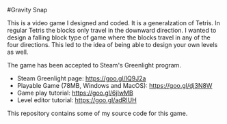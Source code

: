 #Gravity Snap


This is a video game I designed and coded. It is a generalzation of Tetris. In regular Tetris the blocks only travel in the downward direction. I wanted to design a falling block type of game where the blocks travel in any of the four directions. This led to the idea of being able to design your own levels as well.

The game has been accepted to Steam's Greenlight program.


* Steam Greenlight page: https://goo.gl/IQ9J2a    
* Playable Game (78MB, Windows and MacOS): https://goo.gl/dj3N8W
* Game play tutorial: https://goo.gl/6jIwMB
* Level editor tutorial: https://goo.gl/adRIUH

This repository contains some of my source code for this game. 



